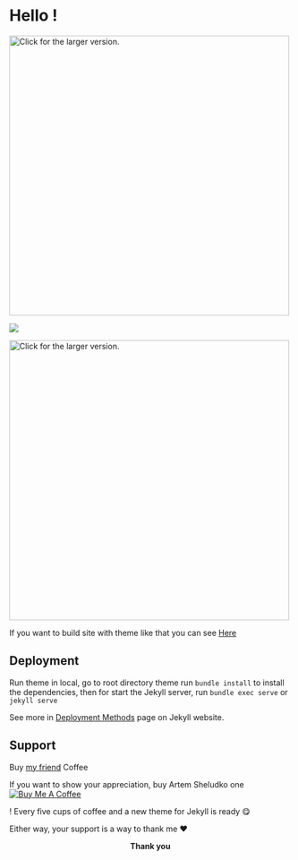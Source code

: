 
<h1>Hello !</h1>

<a href="https://drive.google.com/uc?export=view&id=1rL1ddIRVRb_BU2NAPaLb8fY1xJb7c8Hj"><img src="https://drive.google.com/uc?export=view&id=1rL1ddIRVRb_BU2NAPaLb8fY1xJb7c8Hj" style="width: 500px; max-width: 100%; height: auto" title="Click for the larger version." /></a>

![]('https://drive.google.com/file/d/1t5OOvMusPkafYiq6_tW3v3Xix-rG6Sg3/view?usp=sharing')

<a href="https://drive.google.com/uc?export=view&id=1t5OOvMusPkafYiq6_tW3v3Xix-rG6Sg3"><img src="https://drive.google.com/uc?export=view&id=1t5OOvMusPkafYiq6_tW3v3Xix-rG6Sg3" style="width: 500px; max-width: 100%; height: auto" title="Click for the larger version." /></a>

If you want to build site with theme like that you can see [Here](https://flexton.netlify.com/)

<h2>Deployment</h2>

Run theme in local, go to root directory theme run `bundle install` to install the dependencies, then for start the Jekyll server, run `bundle exec serve` or `jekyll serve`

See more in [Deployment Methods](https://jekyllrb.com/docs/deployment-methods/) page on Jekyll website.


 <h2>Support</h2>

Buy   [my friend](https://www.buymeacoffee.com/artemsheludko/) Coffee

<p>If you want to show your appreciation, buy  Artem Sheludko one
<a  href="https://www.buymeacoffee.com/artemsheludko"  target="_blank"><img  src="https://www.buymeacoffee.com/assets/img/custom_images/orange_img.png"  alt="Buy Me A Coffee"  style="height: auto !important;width: auto !important;"  ></a>

! Every five cups of coffee and a new theme for Jekyll is ready 😋</p>

<p>Either way, your support is a way to thank me ❤️</p>

<p  align="center"><b>Thank you</b></p>
